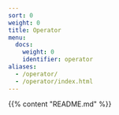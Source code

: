 ```yaml
---
sort: 0
weight: 0
title: Operator
menu:
  docs:
    weight: 0
    identifier: operator
aliases:
  - /operator/
  - /operator/index.html
---
```

{{% content "README.md" %}}
